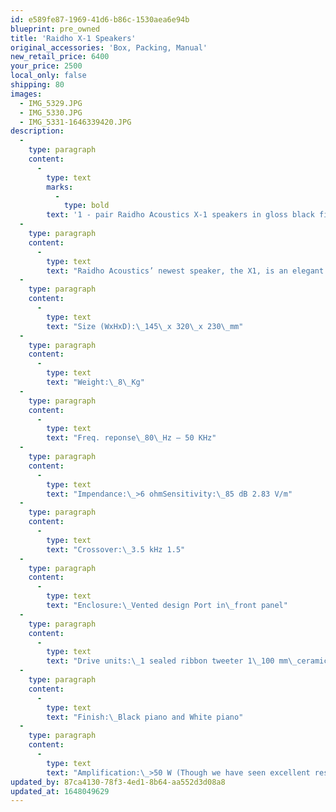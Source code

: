 ```yaml
---
id: e589fe87-1969-41d6-b86c-1530aea6e94b
blueprint: pre_owned
title: 'Raidho X-1 Speakers'
original_accessories: 'Box, Packing, Manual'
new_retail_price: 6400
your_price: 2500
local_only: false
shipping: 80
images:
  - IMG_5329.JPG
  - IMG_5330.JPG
  - IMG_5331-1646339420.JPG
description:
  -
    type: paragraph
    content:
      -
        type: text
        marks:
          -
            type: bold
        text: '1 - pair Raidho Acoustics X-1 speakers in gloss black finish. Speakers are in excellent physical and functional condition with original box, packing and manual. Speakers sold as new for $6,400.00.'
  -
    type: paragraph
    content:
      -
        type: text
        text: "Raidho Acoustics’ newest speaker, the X1, is an elegant and compact stand-mount mini monitor. The speaker is built with the Raidho Ribbon Tweeter and a bass/mid-range driver with a ceramic membrane. The mid-range driver features our newly developed neodymium based magnet system, long throw and low compression.\_ The loudspeaker is primarily designed for smaller rooms and can be placed relatively close to the rear wall. The X1 is also ideal for studio work and near-field monitoring."
  -
    type: paragraph
    content:
      -
        type: text
        text: "Size (WxHxD):\_145\_x 320\_x 230\_mm"
  -
    type: paragraph
    content:
      -
        type: text
        text: "Weight:\_8\_Kg"
  -
    type: paragraph
    content:
      -
        type: text
        text: "Freq. reponse\_80\_Hz – 50 KHz"
  -
    type: paragraph
    content:
      -
        type: text
        text: "Impendance:\_>6 ohmSensitivity:\_85 dB 2.83 V/m"
  -
    type: paragraph
    content:
      -
        type: text
        text: "Crossover:\_3.5 kHz 1.5"
  -
    type: paragraph
    content:
      -
        type: text
        text: "Enclosure:\_Vented design Port in\_front panel"
  -
    type: paragraph
    content:
      -
        type: text
        text: "Drive units:\_1 sealed ribbon tweeter 1\_100 mm\_ceramic driver"
  -
    type: paragraph
    content:
      -
        type: text
        text: "Finish:\_Black piano and White piano"
  -
    type: paragraph
    content:
      -
        type: text
        text: "Amplification:\_>50 W (Though we have seen excellent results with small tube amplifiers)"
updated_by: 87ca4130-78f3-4ed1-8b64-aa552d3d08a8
updated_at: 1648049629
---
```

